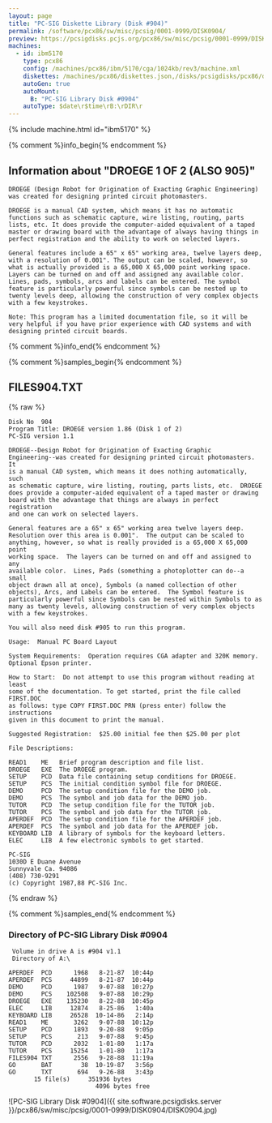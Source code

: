 ```yaml
---
layout: page
title: "PC-SIG Diskette Library (Disk #904)"
permalink: /software/pcx86/sw/misc/pcsig/0001-0999/DISK0904/
preview: https://pcsigdisks.pcjs.org/pcx86/sw/misc/pcsig/0001-0999/DISK0904/DISK0904.jpg
machines:
  - id: ibm5170
    type: pcx86
    config: /machines/pcx86/ibm/5170/cga/1024kb/rev3/machine.xml
    diskettes: /machines/pcx86/diskettes.json,/disks/pcsigdisks/pcx86/diskettes.json
    autoGen: true
    autoMount:
      B: "PC-SIG Library Disk #0904"
    autoType: $date\r$time\rB:\rDIR\r
---
```


{% include machine.html id="ibm5170" %}

{% comment %}info_begin{% endcomment %}

## Information about "DROEGE 1 OF 2 (ALSO 905)"

    DROEGE (Design Robot for Origination of Exacting Graphic Engineering)
    was created for designing printed circuit photomasters.
    
    DROEGE is a manual CAD system, which means it has no automatic
    functions such as schematic capture, wire listing, routing, parts
    lists, etc. It does provide the computer-aided equivalent of a taped
    master or drawing board with the advantage of always having things in
    perfect registration and the ability to work on selected layers.
    
    General features include a 65" x 65" working area, twelve layers deep,
    with a resolution of 0.001". The output can be scaled, however, so
    what is actually provided is a 65,000 X 65,000 point working space.
    Layers can be turned on and off and assigned any available color.
    Lines, pads, symbols, arcs and labels can be entered. The symbol
    feature is particularly powerful since symbols can be nested up to
    twenty levels deep, allowing the construction of very complex objects
    with a few keystrokes.
    
    Note: This program has a limited documentation file, so it will be
    very helpful if you have prior experience with CAD systems and with
    designing printed circuit boards.
{% comment %}info_end{% endcomment %}

{% comment %}samples_begin{% endcomment %}

## FILES904.TXT

{% raw %}
```
Disk No  904
Program Title: DROEGE version 1.86 (Disk 1 of 2)
PC-SIG version 1.1
 
DROEGE--Design Robot for Origination of Exacting Graphic
Engineering--was created for designing printed circuit photomasters.  It
is a manual CAD system, which means it does nothing automatically, such
as schematic capture, wire listing, routing, parts lists, etc.  DROEGE
does provide a computer-aided equivalent of a taped master or drawing
board with the advantage that things are always in perfect registration
and one can work on selected layers.
 
General features are a 65" x 65" working area twelve layers deep.
Resolution over this area is 0.001".  The output can be scaled to
anything, however, so what is really provided is a 65,000 X 65,000 point
working space.  The layers can be turned on and off and assigned to any
available color.  Lines, Pads (something a photoplotter can do--a small
object drawn all at once), Symbols (a named collection of other
objects), Arcs, and Labels can be entered.  The Symbol feature is
particularly powerful since Symbols can be nested within Symbols to as
many as twenty levels, allowing construction of very complex objects
with a few keystrokes.
 
You will also need disk #905 to run this program.
 
Usage:  Manual PC Board Layout
 
System Requirements:  Operation requires CGA adapter and 320K memory.
Optional Epson printer.
 
How to Start:  Do not attempt to use this program without reading at least
some of the documentation. To get started, print the file called FIRST.DOC
as follows: type COPY FIRST.DOC PRN (press enter) follow the instructions
given in this document to print the manual.
 
Suggested Registration:  $25.00 initial fee then $25.00 per plot
 
File Descriptions:
 
READ1    ME   Brief program description and file list.
DROEGE   EXE  The DROEGE program.
SETUP    PCD  Data file containing setup conditions for DROEGE.
SETUP    PCS  The initial condition symbol file for DROEGE.
DEMO     PCD  The setup condition file for the DEMO job.
DEMO     PCS  The symbol and job data for the DEMO job.
TUTOR    PCD  The setup condition file for the TUTOR job.
TUTOR    PCS  The symbol and job data for the TUTOR job.
APERDEF  PCD  The setup condition file for the APERDEF job.
APERDEF  PCS  The symbol and job data for the APERDEF job.
KEYBOARD LIB  A library of symbols for the keyboard letters.
ELEC     LIB  A few electronic symbols to get started.
 
PC-SIG
1030D E Duane Avenue
Sunnyvale Ca. 94086
(408) 730-9291
(c) Copyright 1987,88 PC-SIG Inc.

```
{% endraw %}

{% comment %}samples_end{% endcomment %}

### Directory of PC-SIG Library Disk #0904

     Volume in drive A is #904 v1.1
     Directory of A:\

    APERDEF  PCD      1968   8-21-87  10:44p
    APERDEF  PCS     44899   8-21-87  10:44p
    DEMO     PCD      1987   9-07-88  10:27p
    DEMO     PCS    102508   9-07-88  10:29p
    DROEGE   EXE    135230   8-22-88  10:45p
    ELEC     LIB     12874   8-25-86   1:40a
    KEYBOARD LIB     26528  10-14-86   2:14p
    READ1    ME       3262   9-07-88  10:12p
    SETUP    PCD      1893   9-20-88   9:05p
    SETUP    PCS       213   9-07-88   9:45p
    TUTOR    PCD      2032   1-01-80   1:17a
    TUTOR    PCS     15254   1-01-80   1:17a
    FILES904 TXT      2556   9-28-88  11:19a
    GO       BAT        38  10-19-87   3:56p
    GO       TXT       694   9-26-88   3:43p
           15 file(s)     351936 bytes
                            4096 bytes free

![PC-SIG Library Disk #0904]({{ site.software.pcsigdisks.server }}/pcx86/sw/misc/pcsig/0001-0999/DISK0904/DISK0904.jpg)
